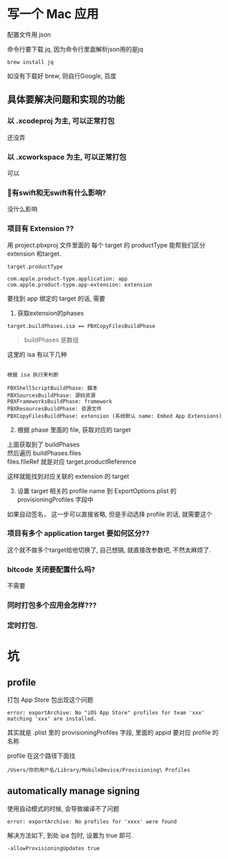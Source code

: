# 写一个 Mac 应用

配置文件用 json  

命令行要下载 jq, 因为命令行里面解析json用的是jq

```
brew install jq
```

如没有下载好 brew, 则自行Google, 百度




## 具体要解决问题和实现的功能

### 以 .xcodeproj 为主, 可以正常打包

还没弄

### 以 .xcworkspace 为主, 可以正常打包

可以

### 有swift和无swift有什么影响?

没什么影响

### 项目有 Extension ??

用 project.pbxproj 文件里面的 每个 target 的 productType 能帮我们区分 extension 和target.  

```
target.productType

com.apple.product-type.application: app
com.apple.product-type.app-extension: extension
```

要找到 app 绑定的 target 的话, 需要  

1. 获取extension的phases

```
target.buildPhases.isa == PBXCopyFilesBuildPhase
```

> buildPhases 是数组  

这里的 isa 有以下几种

```

根据 isa 执行来判断
                             
PBXShellScriptBuildPhase: 脚本
PBXSourcesBuildPhase: 源码资源
PBXFrameworksBuildPhase: framework
PBXResourcesBuildPhase: 资源文件
PBXCopyFilesBuildPhase: extension (系统默认 name: Embed App Extensions)

```

2. 根据 phase 里面的 file, 获取对应的 target


上面获取到了 buildPhases  
然后遍历 buildPhases.files  
files.fileRef 就是对应 target.productReference  

这样就能找到对应关联的 extension 的 target  


3. 设置 target 相关的 profile name 到 ExportOptions.plist 的 provisioningProfiles 字段中

如果自动签名， 这一步可以直接省略, 但是手动选择 profile 的话, 就需要这个

### 项目有多个 application target 要如何区分??

这个就不做多个target给他切换了, 自己想搞, 就直接改参数吧, 不然太麻烦了.  


### bitcode 关闭要配置什么吗?

不需要


### 同时打包多个应用会怎样???

### 定时打包.









# 坑

## profile

打包 App Store 包出现这个问题

```
error: exportArchive: No "iOS App Store" profiles for team 'xxx' matching 'xxx' are installed.
```

其实就是 .plist 里的 provisioningProfiles 字段, 里面的 appid 要对应 profile 的名称

profile 在这个路径下面找

```
/Users/你的用户名/Library/MobileDevice/Provisioning\ Profiles 
```


## automatically manage signing

使用自动模式的时候, 会导致编译不了问题

```
error: exportArchive: No profiles for 'xxxx' were found
```

解决方法如下, 到处 ipa 包时, 设置为 true 即可.

```
-allowProvisioningUpdates true
```









